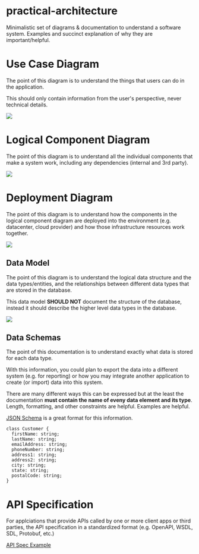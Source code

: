 # practical-architecture
Minimalistic set of diagrams &amp; documentation to understand a software system. Examples and succinct explanation of why they are important/helpful.

# Use Case Diagram
The point of this diagram is to understand the things that users can do in the application.

This should only contain information from the user's perspective, never technical details.

![](./out/diagrams/Use%20Case%20Diagram.svg)

# Logical Component Diagram
The point of this diagram is to understand all the individual components that make a system work, including any dependencies (internal and 3rd party).

![](./out/diagrams/Logical%20Diagram.svg)

# Deployment Diagram
The point of this diagram is to understand how the components in the logical component diagram are deployed into the environment (e.g. datacenter, cloud provider) and how those infrastructure resources work together.

![](./out/diagrams/Deployment%20Diagram.svg)

## Data Model
The point of this diagram is to understand the logical data structure and the data types/entities, and the relationships between different data types that are stored in the database.

This data model **SHOULD NOT** document the structure of the database, instead it should describe the higher level data types in the database.

![](./out/diagrams/Data%20Model.svg)

## Data Schemas
The point of this documentation is to understand exactly what data is stored for each data type.

With this information, you could plan to export the data into a different system (e.g. for reporting) or how you may integrate another application to create (or import) data into this system.

There are many different ways this can be expressed but at the least the documentation **must contain the name of eveny data element and its type**. Length, formatting, and other constraints are helpful. Examples are helpful.

[JSON Schema](https://json-schema.org) is a great format for this information.

```
class Customer {
  firstName: string;
  lastName: string;
  emailAddress: string;
  phoneNumber: string;
  address1: string;
  address2: string;
  city: string;
  state: string;
  postalCode: string;
}
```

# API Specification
For applciations that provide APIs called by one or more client apps or third parties, the API specification in a standardized format (e.g. OpenAPI, WSDL, SDL, Protobuf, etc.)

[API Spec Example](https://petstore3.swagger.io)